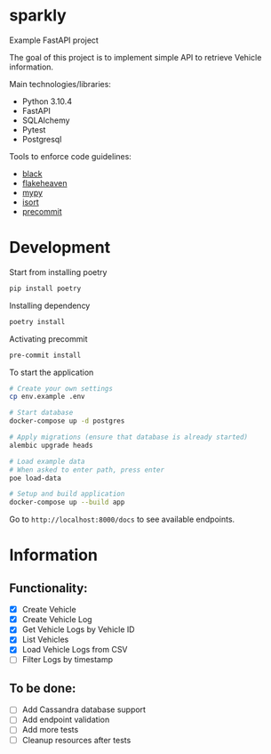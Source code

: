 # sparkly
Example FastAPI project

The goal of this project is to implement simple API to retrieve Vehicle information.

Main technologies/libraries:
* Python 3.10.4
* FastAPI
* SQLAlchemy
* Pytest
* Postgresql

Tools to enforce code guidelines:
* [black](https://github.com/psf/black)
* [flakeheaven](https://github.com/flakeheaven/flakeheaven)
* [mypy](https://github.com/python/mypy)
* [isort](https://github.com/PyCQA/isort)
* [precommit](https://pre-commit.com/)

# Development

Start from installing poetry

```bash
pip install poetry
```

Installing dependency

```bash
poetry install
```

Activating precommit

```bash
pre-commit install
```

To start the application 

```bash
# Create your own settings
cp env.example .env

# Start database
docker-compose up -d postgres

# Apply migrations (ensure that database is already started)
alembic upgrade heads

# Load example data
# When asked to enter path, press enter
poe load-data

# Setup and build application
docker-compose up --build app
```

Go to `http://localhost:8000/docs` to see available endpoints.


# Information 

## Functionality:

- [x] Create Vehicle
- [x] Create Vehicle Log
- [x] Get Vehicle Logs by Vehicle ID
- [x] List Vehicles
- [x] Load Vehicle Logs from CSV
- [ ] Filter Logs by timestamp

## To be done:

- [ ] Add Cassandra database support
- [ ] Add endpoint validation
- [ ] Add more tests
- [ ] Cleanup resources after tests
